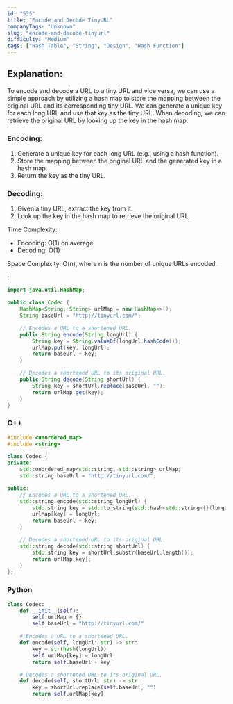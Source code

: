 ```yaml
---
id: "535"
title: "Encode and Decode TinyURL"
companyTags: "Unknown"
slug: "encode-and-decode-tinyurl"
difficulty: "Medium"
tags: ["Hash Table", "String", "Design", "Hash Function"]
---
```


## Explanation:
To encode and decode a URL to a tiny URL and vice versa, we can use a simple approach by utilizing a hash map to store the mapping between the original URL and its corresponding tiny URL. We can generate a unique key for each long URL and use that key as the tiny URL. When decoding, we can retrieve the original URL by looking up the key in the hash map.

### Encoding:
1. Generate a unique key for each long URL (e.g., using a hash function).
2. Store the mapping between the original URL and the generated key in a hash map.
3. Return the key as the tiny URL.

### Decoding:
1. Given a tiny URL, extract the key from it.
2. Look up the key in the hash map to retrieve the original URL.

Time Complexity:
- Encoding: O(1) on average
- Decoding: O(1)

Space Complexity: O(n), where n is the number of unique URLs encoded.

:

```java
import java.util.HashMap;

public class Codec {
    HashMap<String, String> urlMap = new HashMap<>();
    String baseUrl = "http://tinyurl.com/";

    // Encodes a URL to a shortened URL.
    public String encode(String longUrl) {
        String key = String.valueOf(longUrl.hashCode());
        urlMap.put(key, longUrl);
        return baseUrl + key;
    }

    // Decodes a shortened URL to its original URL.
    public String decode(String shortUrl) {
        String key = shortUrl.replace(baseUrl, "");
        return urlMap.get(key);
    }
}
```

### C++
```cpp
#include <unordered_map>
#include <string>

class Codec {
private:
    std::unordered_map<std::string, std::string> urlMap;
    std::string baseUrl = "http://tinyurl.com/";

public:
    // Encodes a URL to a shortened URL.
    std::string encode(std::string longUrl) {
        std::string key = std::to_string(std::hash<std::string>{}(longUrl));
        urlMap[key] = longUrl;
        return baseUrl + key;
    }

    // Decodes a shortened URL to its original URL.
    std::string decode(std::string shortUrl) {
        std::string key = shortUrl.substr(baseUrl.length());
        return urlMap[key];
    }
};
```

### Python
```python
class Codec:
    def __init__(self):
        self.urlMap = {}
        self.baseUrl = "http://tinyurl.com/"

    # Encodes a URL to a shortened URL.
    def encode(self, longUrl: str) -> str:
        key = str(hash(longUrl))
        self.urlMap[key] = longUrl
        return self.baseUrl + key

    # Decodes a shortened URL to its original URL.
    def decode(self, shortUrl: str) -> str:
        key = shortUrl.replace(self.baseUrl, "")
        return self.urlMap[key]
```
